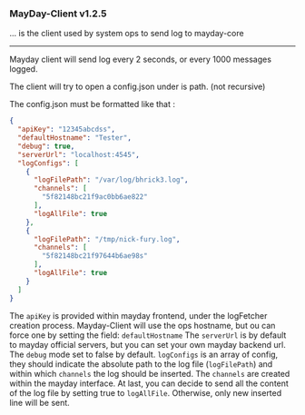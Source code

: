 ### MayDay-Client v1.2.5

... is the client used by system ops to send log to mayday-core

-----

Mayday client will send log every 2 seconds, or every 1000 messages logged.

The client will try to open a config.json under is path. (not recursive)

The config.json must be formatted like that :

```json
{
  "apiKey": "12345abcdss",
  "defaultHostname": "Tester",
  "debug": true,
  "serverUrl": "localhost:4545",
  "logConfigs": [
    {
      "logFilePath": "/var/log/bhrick3.log",
      "channels": [
        "5f82148bc21f9ac0bb6ae822"
      ],
      "logAllFile": true
    },
    {
      "logFilePath": "/tmp/nick-fury.log",
      "channels": [
        "5f82148bc21f97644b6ae98s"
      ],
      "logAllFile": true
    }
  ]
}

```

The `apiKey` is provided within mayday frontend, under the logFetcher creation process. Mayday-Client will use the ops
hostname, but ou can force one by setting the field: `defaultHostname`
The `serverUrl` is by default to mayday official servers, but you can set your own mayday backend url. The `debug` mode
set to false by default.
`logConfigs` is an array of config, they should indicate the absolute path to the log file (`logFilePath`) and within
which
`channels` the log should be inserted. The `channels` are created within the mayday interface. At last, you can decide
to send all the content of the log file by setting true to `logAllFile`. Otherwise, only new inserted line will be sent.
